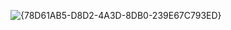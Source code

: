 ![{78D61AB5-D8D2-4A3D-8DB0-239E67C793ED}](https://github.com/user-attachments/assets/be56fdd7-0695-487e-a47b-81c8d1515990)
